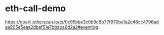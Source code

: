 # eth-call-demo

https://goerli.etherscan.io/tx/0x95bbe3c0b9c6b77f970be1a2e46cc4796adaa905e5eaa2dbaf51e7bbaba6d2a2#eventlog